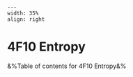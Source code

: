 
```{figure} /figures/busy.png
---
width: 35%
align: right
```
# 4F10 Entropy

&%Table of contents for 4F10 Entropy&%